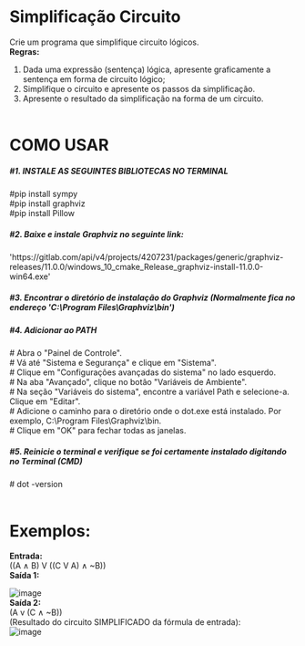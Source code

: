 # Simplificação Circuito
Crie um programa que simplifique circuito lógicos.<br>
<b>Regras:</b><br>
1. Dada uma expressão (sentença) lógica, apresente graficamente a sentença em forma de circuito lógico;<br>
2. Simplifique o circuito e apresente os passos da simplificação.<br>
3. Apresente o resultado da simplificação na forma de um circuito.<br><br>

<h1>COMO USAR</h1>
<h5>#1. INSTALE AS SEGUINTES BIBLIOTECAS NO TERMINAL</h5>
    #pip install sympy<br>
    #pip install graphviz<br>
    #pip install Pillow<br>

<h5>#2. Baixe e instale Graphviz no seguinte link:</h5>
    'https://gitlab.com/api/v4/projects/4207231/packages/generic/graphviz-releases/11.0.0/windows_10_cmake_Release_graphviz-install-11.0.0-win64.exe'<br>
<h5>#3. Encontrar o diretório de instalação do Graphviz (Normalmente fica no endereço 'C:\Program Files\Graphviz\bin')</h5>
<h5>#4. Adicionar ao PATH</h5>
    # Abra o "Painel de Controle".<br>
    # Vá até "Sistema e Segurança" e clique em "Sistema".<br>
    # Clique em "Configurações avançadas do sistema" no lado esquerdo.<br>
    # Na aba "Avançado", clique no botão "Variáveis de Ambiente".<br>
    # Na seção "Variáveis do sistema", encontre a variável Path e selecione-a. Clique em "Editar".<br>
    # Adicione o caminho para o diretório onde o dot.exe está instalado. Por exemplo, C:\Program Files\Graphviz\bin.<br>
    # Clique em "OK" para fechar todas as janelas.<br>
<h5>#5. Reinicie o terminal e verifique se foi certamente instalado digitando no Terminal (CMD)</h5>
    # dot -version<br><br>

<h1>Exemplos:</h1>
<b>Entrada:</b><br>
((A ∧ B) V ((C V A) ∧ ~B))<br>
<b>Saída 1:</b><br>

![image](https://github.com/VicRuk/simplificacao-circuito/assets/99752207/3b45cb1b-0af3-4647-8265-39e24461546f)<br>
<b>Saída 2:</b><br>
(A v (C ∧ ~B))<br>
(Resultado do circuito SIMPLIFICADO da fórmula de entrada):<br>
![image](https://github.com/VicRuk/simplificacao-circuito/assets/99752207/3d9c8548-505e-41aa-a1c4-96e2388504c5)<br>
